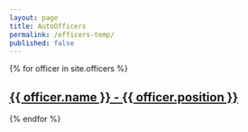 ```yaml
---
layout: page
title: AutoOfficers
permalink: /officers-temp/
published: false
---
```


{% for officer in site.officers %}
  <h2>
    <a href="{{ officer.permalink }}">
      {{ officer.name }} - {{ officer.position }}
    </a>
  </h2>
  <!-- <p>{{ staff_member.content | markdownify }}</p> -->
{% endfor %}